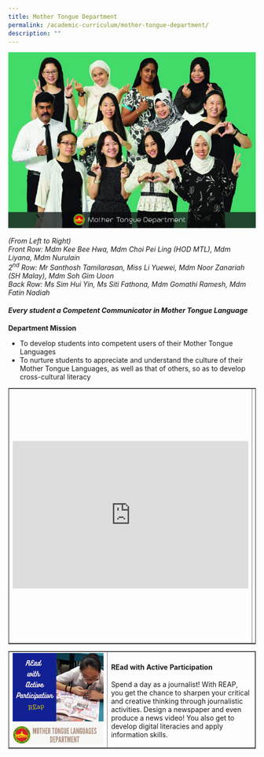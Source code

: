 ```yaml
---
title: Mother Tongue Department
permalink: /academic-curriculum/mother-tongue-department/
description: ""
---
```

<img src="/images/mt1.jpeg">
<p><em>(From Left to Right)<br /></em><em>Front Row: Mdm Kee Bee Hwa, Mdm Choi Pei Ling (HOD MTL), Mdm Liyana, Mdm Nurulain <br /></em><em>2<sup>nd</sup>&nbsp;Row: Mr Santhosh Tamilarasan, Miss Li Yuewei, Mdm Noor Zanariah (SH Malay), Mdm Soh Gim Uoon<br /></em><em>Back Row: Ms Sim Hui Yin, Ms Siti Fathona, Mdm Gomathi Ramesh, Mdm Fatin Nadiah</em></p>
<h4><strong><em>Every student a Competent Communicator in Mother Tongue Language</em></strong></h4>
<p><strong>Department Mission</strong></p>
<ul>
<li>To develop students into competent users of their Mother Tongue Languages</li>
<li>To nurture students to appreciate and understand the culture of their Mother Tongue Languages, as well as that of others, so as to develop cross-cultural literacy</li>
</ul>
<table style="border-collapse: collapse; width: 100%;" border="1">
<tbody>
<tr>
<td style="width: 50%;"><iframe src="https://docs.google.com/presentation/d/e/2PACX-1vT6lVeBKRLDXAOp5QDgMPInD6rX8nr7iG3yc0i8fTXUS_nALHe45eeNrkJAjWtZBcxvH32BfC_4RLvK/embed?start=false&loop=false&delayms=10000" frameborder="0" width="480" height="299" allowfullscreen="true"></iframe></td>
<td style="width: 50%;">
<h4><strong>Mother Tongue Languages Fortnight</strong></h4>
<p>In line with the Mother Tongue Language Department&rsquo;s mission of &lsquo;&lsquo;Live our Language, Love our Culture&rsquo;, the department organised interesting hands-on activities for our students to gain a deeper understanding of their respective cultures and heritage.</p>
</td>
</tr>
</tbody>
</table>
<table style="border-collapse: collapse; width: 100%;" border="1">
<tbody>
<tr>
<td style="width: 40%;"><img src="/images/mt2.png"></td>
<td style="width: 60%;">
<h4><strong>REad with Active Participation</strong></h4>
<p>Spend a day as a journalist! With REAP,  you get the chance to sharpen your critical and creative thinking through journalistic activities. Design a newspaper and even produce  a news video! You also get to develop digital literacies and apply information skills. </p>
</td>
</tr>
</tbody>
</table>